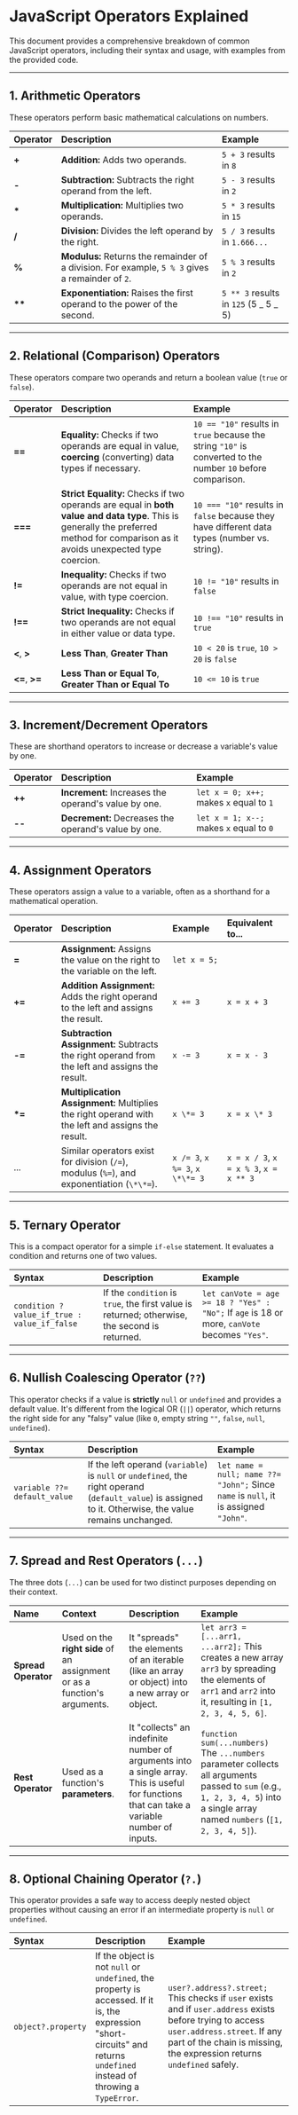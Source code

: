 # JavaScript Operators Explained

This document provides a comprehensive breakdown of common JavaScript operators, including their syntax and usage, with examples from the provided code.

---

## 1. Arithmetic Operators

These operators perform basic mathematical calculations on numbers.

| Operator | Description                                                                                      | Example                               |
| :------- | :----------------------------------------------------------------------------------------------- | :------------------------------------ |
| **+**    | **Addition:** Adds two operands.                                                                 | `5 + 3` results in `8`                |
| **-**    | **Subtraction:** Subtracts the right operand from the left.                                      | `5 - 3` results in `2`                |
| **\***   | **Multiplication:** Multiplies two operands.                                                     | `5 * 3` results in `15`               |
| **/**    | **Division:** Divides the left operand by the right.                                             | `5 / 3` results in `1.666...`         |
| **%**    | **Modulus:** Returns the remainder of a division. For example, `5 % 3` gives a remainder of `2`. | `5 % 3` results in `2`                |
| **\*\*** | **Exponentiation:** Raises the first operand to the power of the second.                         | `5 ** 3` results in `125` (5 _ 5 _ 5) |

---

## 2. Relational (Comparison) Operators

These operators compare two operands and return a boolean value (`true` or `false`).

| Operator       | Description                                                                                                                                                                         | Example                                                                                                     |
| :------------- | :---------------------------------------------------------------------------------------------------------------------------------------------------------------------------------- | :---------------------------------------------------------------------------------------------------------- |
| **==**         | **Equality:** Checks if two operands are equal in value, **coercing** (converting) data types if necessary.                                                                         | `10 == "10"` results in `true` because the string `"10"` is converted to the number `10` before comparison. |
| **===**        | **Strict Equality:** Checks if two operands are equal in **both value and data type**. This is generally the preferred method for comparison as it avoids unexpected type coercion. | `10 === "10"` results in `false` because they have different data types (number vs. string).                |
| **!=**         | **Inequality:** Checks if two operands are not equal in value, with type coercion.                                                                                                  | `10 != "10"` results in `false`                                                                             |
| **!==**        | **Strict Inequality:** Checks if two operands are not equal in either value or data type.                                                                                           | `10 !== "10"` results in `true`                                                                             |
| **<**, **>**   | **Less Than**, **Greater Than**                                                                                                                                                     | `10 < 20` is `true`, `10 > 20` is `false`                                                                   |
| **<=**, **>=** | **Less Than or Equal To**, **Greater Than or Equal To**                                                                                                                             | `10 <= 10` is `true`                                                                                        |

---

## 3. Increment/Decrement Operators

These are shorthand operators to increase or decrease a variable's value by one.

| Operator | Description                                          | Example                                  |
| :------- | :--------------------------------------------------- | :--------------------------------------- |
| **++**   | **Increment:** Increases the operand's value by one. | `let x = 0; x++;` makes `x` equal to `1` |
| **--**   | **Decrement:** Decreases the operand's value by one. | `let x = 1; x--;` makes `x` equal to `0` |

---

## 4. Assignment Operators

These operators assign a value to a variable, often as a shorthand for a mathematical operation.

| Operator | Description                                                                                       | Example                         | Equivalent to...                       |
| :------- | :------------------------------------------------------------------------------------------------ | :------------------------------ | :------------------------------------- |
| **=**    | **Assignment:** Assigns the value on the right to the variable on the left.                       | `let x = 5;`                    |                                        |
| **+=**   | **Addition Assignment:** Adds the right operand to the left and assigns the result.               | `x += 3`                        | `x = x + 3`                            |
| **-=**   | **Subtraction Assignment:** Subtracts the right operand from the left and assigns the result.     | `x -= 3`                        | `x = x - 3`                            |
| **\*=**  | **Multiplication Assignment:** Multiplies the right operand with the left and assigns the result. | `x \*= 3`                       | `x = x \* 3`                           |
| ...      | Similar operators exist for division (`/=`), modulus (`%=`), and exponentiation (`\*\*=`).        | `x /= 3`, `x %= 3`, `x \*\*= 3` | `x = x / 3`, `x = x % 3`, `x = x ** 3` |

---

## 5. Ternary Operator

This is a compact operator for a simple `if-else` statement. It evaluates a condition and returns one of two values.

| Syntax                                       | Description                                                                                   | Example                                                                                      |
| :------------------------------------------- | :-------------------------------------------------------------------------------------------- | :------------------------------------------------------------------------------------------- |
| `condition ? value_if_true : value_if_false` | If the `condition` is `true`, the first value is returned; otherwise, the second is returned. | `let canVote = age >= 18 ? "Yes" : "No";` If `age` is 18 or more, `canVote` becomes `"Yes"`. |

---

## 6. Nullish Coalescing Operator (`??`)

This operator checks if a value is **strictly** `null` or `undefined` and provides a default value. It's different from the logical OR (`||`) operator, which returns the right side for any "falsy" value (like `0`, empty string `""`, `false`, `null`, `undefined`).

| Syntax                       | Description                                                                                                                                               | Example                                                                              |
| :--------------------------- | :-------------------------------------------------------------------------------------------------------------------------------------------------------- | :----------------------------------------------------------------------------------- |
| `variable ??= default_value` | If the left operand (`variable`) is `null` or `undefined`, the right operand (`default_value`) is assigned to it. Otherwise, the value remains unchanged. | `let name = null; name ??= "John";` Since `name` is `null`, it is assigned `"John"`. |

---

## 7. Spread and Rest Operators (`...`)

The three dots (`...`) can be used for two distinct purposes depending on their context.

| Name                | Context                                                                   | Description                                                                                                                                  | Example                                                                                                                                                                       |
| :------------------ | :------------------------------------------------------------------------ | :------------------------------------------------------------------------------------------------------------------------------------------- | :---------------------------------------------------------------------------------------------------------------------------------------------------------------------------- |
| **Spread Operator** | Used on the **right side** of an assignment or as a function's arguments. | It "spreads" the elements of an iterable (like an array or object) into a new array or object.                                               | `let arr3 = [...arr1, ...arr2];` This creates a new array `arr3` by spreading the elements of `arr1` and `arr2` into it, resulting in `[1, 2, 3, 4, 5, 6]`.                   |
| **Rest Operator**   | Used as a function's **parameters**.                                      | It "collects" an indefinite number of arguments into a single array. This is useful for functions that can take a variable number of inputs. | `function sum(...numbers)` The `...numbers` parameter collects all arguments passed to `sum` (e.g., `1, 2, 3, 4, 5`) into a single array named `numbers` (`[1, 2, 3, 4, 5]`). |

---

## 8. Optional Chaining Operator (`?.`)

This operator provides a safe way to access deeply nested object properties without causing an error if an intermediate property is `null` or `undefined`.

| Syntax             | Description                                                                                                                                                                | Example                                                                                                                                                                                                           |
| :----------------- | :------------------------------------------------------------------------------------------------------------------------------------------------------------------------- | :---------------------------------------------------------------------------------------------------------------------------------------------------------------------------------------------------------------- |
| `object?.property` | If the object is not `null` or `undefined`, the property is accessed. If it is, the expression "short-circuits" and returns `undefined` instead of throwing a `TypeError`. | `user?.address?.street;` This checks if `user` exists and if `user.address` exists before trying to access `user.address.street`. If any part of the chain is missing, the expression returns `undefined` safely. |
